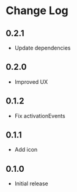# Change Log

## 0.2.1

- Update dependencies

## 0.2.0

- Improved UX

## 0.1.2

- Fix activationEvents

## 0.1.1

- Add icon

## 0.1.0

- Initial release
